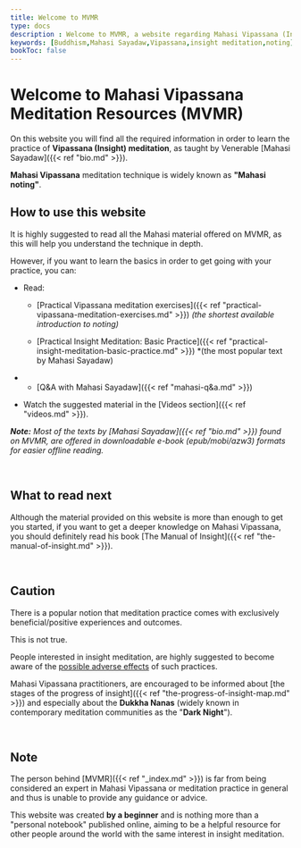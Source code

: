 ```yaml
---
title: Welcome to MVMR
type: docs
description : Welcome to MVMR, a website regarding Mahasi Vipassana (Insight) meditation
keywords: [Buddhism,Mahasi Sayadaw,Vipassana,insight meditation,noting] 
bookToc: false
---
```


# Welcome to Mahasi Vipassana Meditation Resources (MVMR)

On this website you will find all the required information in order to learn the practice of **Vipassana (Insight) meditation**, as taught by Venerable [Mahasi Sayadaw]({{< ref "bio.md" >}}).

**Mahasi Vipassana** meditation technique is widely known as **"Mahasi noting"**.


## How to use this website

It is highly suggested to read all the Mahasi material offered on MVMR, as this will help you understand the technique in depth. 

However, if you want to learn the basics in order to get going with your practice, you can:

- Read: 

  - [Practical Vipassana meditation exercises]({{< ref "practical-vipassana-meditation-exercises.md" >}}) *(the shortest available introduction to noting)*

  - [Practical Insight Meditation: Basic Practice]({{< ref "practical-insight-meditation-basic-practice.md" >}}) *(the most popular text by Mahasi Sayadaw)
*
  - [Q&A with Mahasi Sayadaw]({{< ref "mahasi-q&a.md" >}})


- Watch the suggested material in the [Videos section]({{< ref "videos.md" >}}).


***Note:*** *Most of the texts by [Mahasi Sayadaw]({{< ref "bio.md" >}}) found on MVMR, are offered in downloadable e-book (epub/mobi/azw3) formats for easier offline reading.*

&nbsp;
## What to read next

Although the material provided on this website is more than enough to get you started, if you want to get a deeper knowledge on Mahasi Vipassana, you should definitely read his book [The Manual of Insight]({{< ref "the-manual-of-insight.md" >}}).

&nbsp;
## Caution

There is a popular notion that meditation practice comes with exclusively beneficial/positive experiences and outcomes.

This is not true.

People interested in insight meditation, are highly suggested to become aware of the [possible adverse effects](https://vimeo.com/378177771) of such practices.

Mahasi Vipassana practitioners, are encouraged to be informed about [the stages of the progress of insight]({{< ref "the-progress-of-insight-map.md" >}}) and especially about the **Dukkha Nanas** (widely known in contemporary meditation communities as the "**Dark Night**").

&nbsp;
## Note

The person behind [MVMR]({{< ref "_index.md" >}}) is far from being considered an expert in Mahasi Vipassana or meditation practice in general and thus is unable to provide any guidance or advice.

This website was created **by a beginner** and is nothing more than a "personal notebook" published online, aiming to be a helpful resource for other people around the world with the same interest in insight meditation.

